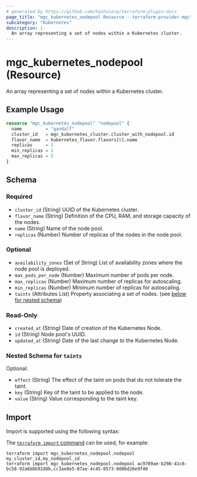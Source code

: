```yaml
---
# generated by https://github.com/hashicorp/terraform-plugin-docs
page_title: "mgc_kubernetes_nodepool Resource - terraform-provider-mgc"
subcategory: "Kubernetes"
description: |-
  An array representing a set of nodes within a Kubernetes cluster.
---
```


# mgc_kubernetes_nodepool (Resource)

An array representing a set of nodes within a Kubernetes cluster.

## Example Usage

```terraform
resource "mgc_kubernetes_nodepool" "nodepool" {
  name         = "gandalf"
  cluster_id   = mgc_kubernetes_cluster.cluster_with_nodepool.id
  flavor_name  = kubernetes_flavor.flavors[0].name
  replicas     = 1
  min_replicas = 1
  max_replicas = 5
}
```

<!-- schema generated by tfplugindocs -->
## Schema

### Required

- `cluster_id` (String) UUID of the Kubernetes cluster.
- `flavor_name` (String) Definition of the CPU, RAM, and storage capacity of the nodes.
- `name` (String) Name of the node pool.
- `replicas` (Number) Number of replicas of the nodes in the node pool.

### Optional

- `availability_zones` (Set of String) List of availability zones where the node pool is deployed.
- `max_pods_per_node` (Number) Maximum number of pods per node.
- `max_replicas` (Number) Maximum number of replicas for autoscaling.
- `min_replicas` (Number) Minimum number of replicas for autoscaling.
- `taints` (Attributes List) Property associating a set of nodes. (see [below for nested schema](#nestedatt--taints))

### Read-Only

- `created_at` (String) Date of creation of the Kubernetes Node.
- `id` (String) Node pool's UUID.
- `updated_at` (String) Date of the last change to the Kubernetes Node.

<a id="nestedatt--taints"></a>
### Nested Schema for `taints`

Optional:

- `effect` (String) The effect of the taint on pods that do not tolerate the taint.
- `key` (String) Key of the taint to be applied to the node.
- `value` (String) Value corresponding to the taint key.

## Import

Import is supported using the following syntax:

The [`terraform import` command](https://developer.hashicorp.com/terraform/cli/commands/import) can be used, for example:

```shell
terraform import mgc_kubernetes_nodepool.nodepool my_cluster_id,my_nodepool_id
terraform import mgc_kubernetes_nodepool.nodepool ac9709ae-b298-41c6-bc58-92a6b8b92d8b,cc3ae8e5-07ae-4c45-8573-600bd26e9f40
```
